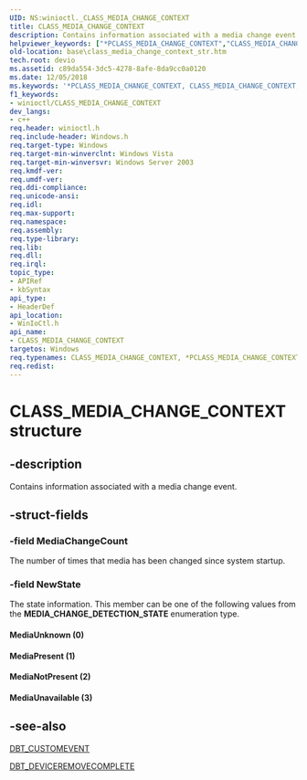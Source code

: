 ```yaml
---
UID: NS:winioctl._CLASS_MEDIA_CHANGE_CONTEXT
title: CLASS_MEDIA_CHANGE_CONTEXT
description: Contains information associated with a media change event.helpviewer_keywords: ["*PCLASS_MEDIA_CHANGE_CONTEXT","CLASS_MEDIA_CHANGE_CONTEXT","CLASS_MEDIA_CHANGE_CONTEXT structure","MediaNotPresent","MediaPresent","MediaUnavailable","MediaUnknown","PCLASS_MEDIA_CHANGE_CONTEXT","PCLASS_MEDIA_CHANGE_CONTEXT structure pointer","_win32_class_media_change_context_str","base.class_media_change_context_str","winioctl/CLASS_MEDIA_CHANGE_CONTEXT","winioctl/PCLASS_MEDIA_CHANGE_CONTEXT"]
old-location: base\class_media_change_context_str.htm
tech.root: devio
ms.assetid: c89da554-3dc5-4278-8afe-8da9cc0a0120
ms.date: 12/05/2018
ms.keywords: '*PCLASS_MEDIA_CHANGE_CONTEXT, CLASS_MEDIA_CHANGE_CONTEXT, CLASS_MEDIA_CHANGE_CONTEXT structure, MediaNotPresent, MediaPresent, MediaUnavailable, MediaUnknown, PCLASS_MEDIA_CHANGE_CONTEXT, PCLASS_MEDIA_CHANGE_CONTEXT structure pointer, _win32_class_media_change_context_str, base.class_media_change_context_str, winioctl/CLASS_MEDIA_CHANGE_CONTEXT, winioctl/PCLASS_MEDIA_CHANGE_CONTEXT'
f1_keywords:
- winioctl/CLASS_MEDIA_CHANGE_CONTEXT
dev_langs:
- c++
req.header: winioctl.h
req.include-header: Windows.h
req.target-type: Windows
req.target-min-winverclnt: Windows Vista
req.target-min-winversvr: Windows Server 2003
req.kmdf-ver: 
req.umdf-ver: 
req.ddi-compliance: 
req.unicode-ansi: 
req.idl: 
req.max-support: 
req.namespace: 
req.assembly: 
req.type-library: 
req.lib: 
req.dll: 
req.irql: 
topic_type:
- APIRef
- kbSyntax
api_type:
- HeaderDef
api_location:
- WinIoCtl.h
api_name:
- CLASS_MEDIA_CHANGE_CONTEXT
targetos: Windows
req.typenames: CLASS_MEDIA_CHANGE_CONTEXT, *PCLASS_MEDIA_CHANGE_CONTEXT
req.redist: 
---
```


# CLASS_MEDIA_CHANGE_CONTEXT structure


## -description


Contains information associated with a media change event.


## -struct-fields




### -field MediaChangeCount

The number of times that media has been changed since system startup.


### -field NewState

The state information. This member can be one of the following values from the 
      <b>MEDIA_CHANGE_DETECTION_STATE</b> enumeration type.



#### MediaUnknown (0)



#### MediaPresent (1)



#### MediaNotPresent (2)



#### MediaUnavailable (3)


## -see-also




<a href="https://docs.microsoft.com/windows/desktop/DevIO/dbt-customevent">DBT_CUSTOMEVENT</a>



<a href="https://docs.microsoft.com/windows/desktop/DevIO/dbt-deviceremovecomplete">DBT_DEVICEREMOVECOMPLETE</a>
 

 

